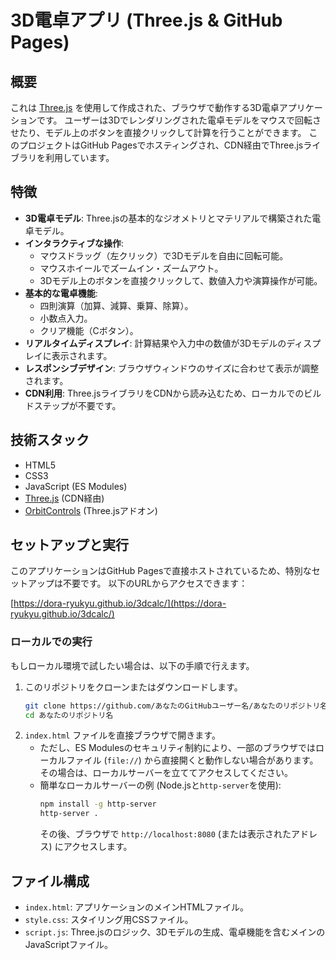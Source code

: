 # 3D電卓アプリ (Three.js & GitHub Pages)

## 概要

これは [Three.js](https://threejs.org/) を使用して作成された、ブラウザで動作する3D電卓アプリケーションです。
ユーザーは3Dでレンダリングされた電卓モデルをマウスで回転させたり、モデル上のボタンを直接クリックして計算を行うことができます。
このプロジェクトはGitHub Pagesでホスティングされ、CDN経由でThree.jsライブラリを利用しています。

## 特徴

*   **3D電卓モデル**: Three.jsの基本的なジオメトリとマテリアルで構築された電卓モデル。
*   **インタラクティブな操作**:
    *   マウスドラッグ（左クリック）で3Dモデルを自由に回転可能。
    *   マウスホイールでズームイン・ズームアウト。
    *   3Dモデル上のボタンを直接クリックして、数値入力や演算操作が可能。
*   **基本的な電卓機能**:
    *   四則演算（加算、減算、乗算、除算）。
    *   小数点入力。
    *   クリア機能（Cボタン）。
*   **リアルタイムディスプレイ**: 計算結果や入力中の数値が3Dモデルのディスプレイに表示されます。
*   **レスポンシブデザイン**: ブラウザウィンドウのサイズに合わせて表示が調整されます。
*   **CDN利用**: Three.jsライブラリをCDNから読み込むため、ローカルでのビルドステップが不要です。

## 技術スタック

*   HTML5
*   CSS3
*   JavaScript (ES Modules)
*   [Three.js](https://threejs.org/) (CDN経由)
*   [OrbitControls](https://threejs.org/docs/#examples/en/controls/OrbitControls) (Three.jsアドオン)

## セットアップと実行

このアプリケーションはGitHub Pagesで直接ホストされているため、特別なセットアップは不要です。
以下のURLからアクセスできます：

[https://dora-ryukyu.github.io/3dcalc/](https://dora-ryukyu.github.io/3dcalc/)

### ローカルでの実行

もしローカル環境で試したい場合は、以下の手順で行えます。

1.  このリポジトリをクローンまたはダウンロードします。
    ```bash
    git clone https://github.com/あなたのGitHubユーザー名/あなたのリポジトリ名.git
    cd あなたのリポジトリ名
    ```
2.  `index.html` ファイルを直接ブラウザで開きます。
    *   ただし、ES Modulesのセキュリティ制約により、一部のブラウザではローカルファイル (`file://`) から直接開くと動作しない場合があります。その場合は、ローカルサーバーを立ててアクセスしてください。
    *   簡単なローカルサーバーの例 (Node.jsと`http-server`を使用):
        ```bash
        npm install -g http-server
        http-server .
        ```
        その後、ブラウザで `http://localhost:8080` (または表示されたアドレス) にアクセスします。

## ファイル構成

*   `index.html`: アプリケーションのメインHTMLファイル。
*   `style.css`: スタイリング用CSSファイル。
*   `script.js`: Three.jsのロジック、3Dモデルの生成、電卓機能を含むメインのJavaScriptファイル。
